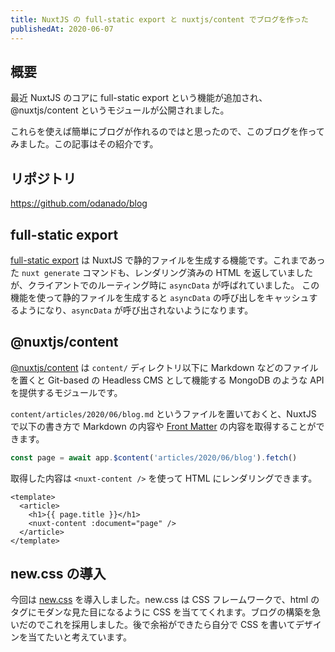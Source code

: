 ```yaml
---
title: NuxtJS の full-static export と nuxtjs/content でブログを作った
publishedAt: 2020-06-07
---
```


## 概要
最近 NuxtJS のコアに full-static export という機能が追加され、@nuxtjs/content というモジュールが公開されました。

これらを使えば簡単にブログが作れるのではと思ったので、このブログを作ってみました。この記事はその紹介です。

## リポジトリ
https://github.com/odanado/blog

## full-static export
[full-static export](https://github.com/nuxt/nuxt.js/pull/6159) は NuxtJS で静的ファイルを生成する機能です。これまであった `nuxt generate` コマンドも、レンダリング済みの HTML を返していましたが、クライアントでのルーティング時に `asyncData` が呼ばれていました。
この機能を使って静的ファイルを生成すると `asyncData` の呼び出しをキャッシュするようになり、`asyncData` が呼び出されないようになります。

## @nuxtjs/content
[@nuxtjs/content](https://content.nuxtjs.org/) は `content/` ディレクトリ以下に Markdown などのファイルを置くと Git-based の Headless CMS として機能する MongoDB のような API を提供するモジュールです。

`content/articles/2020/06/blog.md` というファイルを置いておくと、NuxtJS で以下の書き方で Markdown の内容や [Front Matter](https://jekyllrb.com/docs/front-matter/) の内容を取得することができます。
```js
const page = await app.$content('articles/2020/06/blog').fetch()
```

取得した内容は `<nuxt-content />` を使って HTML にレンダリングできます。

```vue
<template>
  <article>
    <h1>{{ page.title }}</h1>
    <nuxt-content :document="page" />
  </article>
</template>
```

## new.css の導入
今回は [new.css](https://newcss.net/) を導入しました。new.css は CSS フレームワークで、html のタグにモダンな見た目になるように CSS を当ててくれます。ブログの構築を急いだのでこれを採用しました。後で余裕ができたら自分で CSS を書いてデザインを当てたいと考えています。


